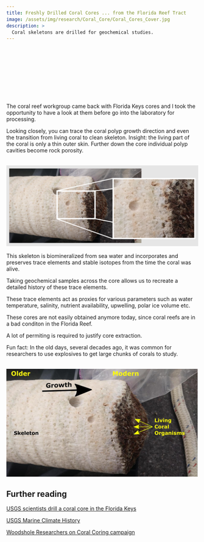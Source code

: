 ```yaml
---
title: Freshly Drilled Coral Cores ... from the Florida Reef Tract
image: /assets/img/research/Coral_Core/Coral_Cores_Cover.jpg
description: >
  Coral skeletons are drilled for geochemical studies.
---
```


<br>
<center><applause-button  color="aqua" multiclap="true" style="width: 90px; height: 90px; margin-bottom: 40px; display: block;"></applause-button></center>

The coral reef workgroup came back with Florida Keys cores and I took the opportunity to have a look at them before go into the laboratory for processing.

Looking closely, you can trace the coral polyp growth direction and even the transition from living coral to clean skeleton. Insight: the living part of the coral is only a thin outer skin. Further down the core individual polyp cavities become rock porosity.

<br><img src="/assets/img/research/Coral_Core/Coral_Zoom.png" alt="Coral Zoom">

This skeleton is biomineralized from sea water and incorporates and preserves trace elements and stable isotopes from the time the coral was alive.

Taking geochemical samples across the core allows us to recreate a detailed history of these trace elements.

These trace elements act as proxies for various parameters such as water temperature, salinity, nutrient availability, upwelling, polar ice volume etc.

These cores are not easily obtained anymore today, since coral reefs are in a bad conditon in the Florida Reef.

A lot of permiting is required to justify core extraction.

Fun fact: In the old days, several decades ago, it was common for researchers to use explosives to get large chunks of corals to study.

<br><img src="/assets/img/research/Coral_Core/coraldiagram.jpg" alt="Coral Diagram">

## Further reading

<a href="https://www.usgs.gov/media/images/usgs-scientists-drill-a-coral-core-florida-keys" target="_blank">USGS scientists drill a coral core in the Florida Keys</a>


<a href="https://www.usgs.gov/natural-hazards/coastal-marine-hazards-and-resources/science/marine-climate-history?qt-science_center_objects=0#qt-science_center_objects" target="_blank">USGS Marine Climate History</a>


<a href="https://www.whoi.edu/oceanus/feature/coral-coring/" target="_blank">Woodshole Researchers on Coral Coring campaign</a>